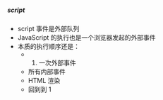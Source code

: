 ##### script  
- script 事件是外部队列
- JavaScript 的执⾏也是⼀个浏览器发起的外部事件
- 本质的执⾏顺序还是：
  - 1. ⼀次外部事件
  - 所有内部事件
  - HTML 渲染
  - 回到到 1